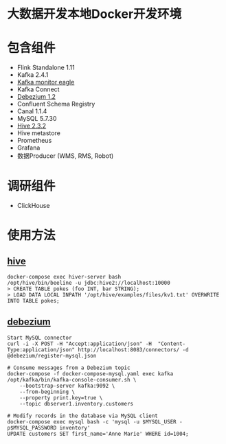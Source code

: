 # 大数据开发本地Docker开发环境
# 包含组件
- Flink Standalone 1.11
- Kafka 2.4.1
- [Kafka monitor eagle](https://www.kafka-eagle.org/)
- Kafka Connect
- [Debezium 1.2](https://debezium.io/documentation/reference/1.2/tutorial.html)
- Confluent Schema Registry
- Canal 1.1.4
- MySQL 5.7.30
- [Hive 2.3.2](https://github.com/big-data-europe/docker-hive)
- Hive metastore
- Prometheus
- Grafana
- 数据Producer (WMS, RMS, Robot)
# 调研组件
- ClickHouse
# 使用方法
## [hive](https://github.com/big-data-europe/docker-hive)
```
docker-compose exec hiver-server bash
/opt/hive/bin/beeline -u jdbc:hive2://localhost:10000
> CREATE TABLE pokes (foo INT, bar STRING);
> LOAD DATA LOCAL INPATH '/opt/hive/examples/files/kv1.txt' OVERWRITE INTO TABLE pokes;
```
## [debezium](https://github.com/debezium/debezium-examples/tree/master/tutorial)
```
Start MySQL connector
curl -i -X POST -H "Accept:application/json" -H  "Content-Type:application/json" http://localhost:8083/connectors/ -d @debezium/register-mysql.json

# Consume messages from a Debezium topic
docker-compose -f docker-compose-mysql.yaml exec kafka /opt/kafka/bin/kafka-console-consumer.sh \
    --bootstrap-server kafka:9092 \
    --from-beginning \
    --property print.key=true \
    --topic dbserver1.inventory.customers

# Modify records in the database via MySQL client
docker-compose exec mysql bash -c 'mysql -u $MYSQL_USER -p$MYSQL_PASSWORD inventory'
UPDATE customers SET first_name='Anne Marie' WHERE id=1004;
```


